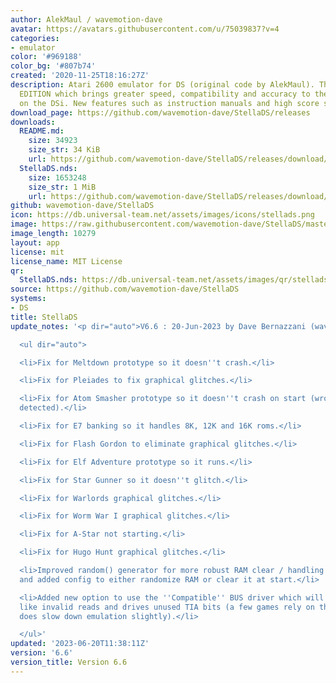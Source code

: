 ```yaml
---
author: AlekMaul / wavemotion-dave
avatar: https://avatars.githubusercontent.com/u/75039837?v=4
categories:
- emulator
color: '#969188'
color_bg: '#807b74'
created: '2020-11-25T18:16:27Z'
description: Atari 2600 emulator for DS (original code by AlekMaul). This is the PHOENIX
  EDITION which brings greater speed, compatibility and accuracy to the emulation
  on the DSi. New features such as instruction manuals and high score support included!
download_page: https://github.com/wavemotion-dave/StellaDS/releases
downloads:
  README.md:
    size: 34923
    size_str: 34 KiB
    url: https://github.com/wavemotion-dave/StellaDS/releases/download/6.6/README.md
  StellaDS.nds:
    size: 1653248
    size_str: 1 MiB
    url: https://github.com/wavemotion-dave/StellaDS/releases/download/6.6/StellaDS.nds
github: wavemotion-dave/StellaDS
icon: https://db.universal-team.net/assets/images/icons/stellads.png
image: https://raw.githubusercontent.com/wavemotion-dave/StellaDS/master/arm9/gfx/bgTop.png
image_length: 10279
layout: app
license: mit
license_name: MIT License
qr:
  StellaDS.nds: https://db.universal-team.net/assets/images/qr/stellads-nds.png
source: https://github.com/wavemotion-dave/StellaDS
systems:
- DS
title: StellaDS
update_notes: '<p dir="auto">V6.6 : 20-Jun-2023 by Dave Bernazzani (wavemotion)</p>

  <ul dir="auto">

  <li>Fix for Meltdown prototype so it doesn''t crash.</li>

  <li>Fix for Pleiades to fix graphical glitches.</li>

  <li>Fix for Atom Smasher prototype so it doesn''t crash on start (wrong bank scheme
  detected).</li>

  <li>Fix for E7 banking so it handles 8K, 12K and 16K roms.</li>

  <li>Fix for Flash Gordon to eliminate graphical glitches.</li>

  <li>Fix for Elf Adventure prototype so it runs.</li>

  <li>Fix for Star Gunner so it doesn''t glitch.</li>

  <li>Fix for Warlords graphical glitches.</li>

  <li>Fix for Worm War I graphical glitches.</li>

  <li>Fix for A-Star not starting.</li>

  <li>Fix for Hugo Hunt graphical glitches.</li>

  <li>Improved random() generator for more robust RAM clear / handling on startup
  and added config to either randomize RAM or clear it at start.</li>

  <li>Added new option to use the ''Compatible'' BUS driver which will handles things
  like invalid reads and drives unused TIA bits (a few games rely on this - but it
  does slow down emulation slightly).</li>

  </ul>'
updated: '2023-06-20T11:38:11Z'
version: '6.6'
version_title: Version 6.6
---
```

